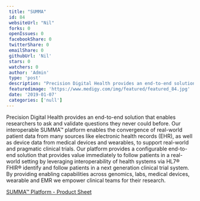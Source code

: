 ```yaml
--- 
 title: "SUMMA" 
 id: 84  
 websiteUrl: "Nil" 
 forks: 0 
 openIssues: 0  
 facebookShare: 0  
 twitterShare: 0  
 emailShare: 0  
 githubUrl: 'Nil'
 stars: 0 
 watchers: 0 
 author: 'Admin' 
 type: 'post' 
 description: "Precision Digital Health provides an end-to-end solution that enables researchers to ask and validate questions they never could before Our interopera"
 featuredimage: 'https://www.medigy.com/img/featured/featured_84.jpg' 
 date: '2019-01-07'
 categories: ['null']
---
```

Precision Digital Health provides an end-to-end solution that enables researchers to ask and validate questions they never could before. Our interoperable SUMMA™ platform enables the convergence of real-world patient data from many sources like electronic health records (EHR), as well as device data from medical devices and wearables, to support real-world and pragmatic clinical trials. Our platform provides a configurable end-to-end solution that provides value immediately to follow patients in a real-world setting by leveraging interoperability of health systems via HL7® FHIR® identify and follow patients in a next generation clinical trial system. By providing enabling capabilities across genomics, labs, medical devices, wearable and EMR we empower clinical teams for their research.

[SUMMA™ Platform - Product Sheet](https://precisiondigitalhealth.com/precisiondigitalhealthplatform-summav4/)